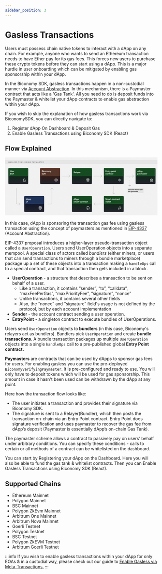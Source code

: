 ```yaml
---
sidebar_position: 3
---
```


# Gasless Transactions

Users must possess chain native tokens to interact with a dApp on any chain. For example, anyone who wants to send an Ethereum transaction needs to have Ether pay for its gas fees. This forces new users to purchase these crypto tokens before they can start using a dApp. This is a major hurdle in user onboarding which can be mitigated by enabling gas sponsorship within your dApp.

In the Biconomy SDK, gasless transactions happen in a non-custodial manner via [Account Abstraction](https://coinmarketcap.com/alexandria/glossary/account-abstraction). In this mechanism, there is a Paymaster contract that acts like a 'Gas Tank'. All you need to do is deposit funds into the Paymaster & whitelist your dApp contracts to enable gas abstraction within your dApp.

If you wish to skip the explanation of how gasless transactions work via BiconomySDK, you can directly navigate to:

1. Register dApp On Dashboard & Deposit Gas
2. Enable Gasless Transactions using Biconomy SDK (React)

## Flow Explained

![GT-1](img/gt-1.png)

In this case, dApp is sponsoring the transaction gas fee using gasless transaction using the concept of paymasters as mentioned in [EIP-4337](https://eips.ethereum.org/EIPS/eip-4337) (Account Abstraction).

EIP-4337 proposal introduces a higher-layer pseudo-transaction object called a `UserOperation`. Users send UserOperation objects into a separate mempool. A special class of actors called *bundlers* (either miners, or users that can send transactions to miners through a bundle marketplace) package up a set of these objects into a transaction making a `handleOps` call to a special contract, and that transaction then gets included in a block.

- **UserOperation** - a structure that describes a transaction to be sent on behalf of a user.
  - Like a transaction, it contains “sender”, “to”, “calldata”, “maxFeePerGas”, “maxPriorityFee”, “signature”, “nonce”
  - Unlike transactions, it contains several other fields
  - Also, the “nonce” and “signature” field's usage is not defined by the protocol, but by each account implementation
- **Sender** - the account contract sending a user operation.
- **EntryPoint** - a singleton contract to execute bundles of UserOperations.

Users send `UserOperation` objects to **bundlers** (in this case, Biconomy's relayers act as bundlers). Bundlers pick `UserOperation` and create **bundle transactions**. A bundle transaction packages up multiple `UserOperation` objects into a single `handleOps` call to a pre-published global **Entry Point contract.**

**Paymasters** are contracts that can be used by dApps to sponsor gas fees for users. For enabling gasless you can use the pre-deployed `BiconomyVerifyingPaymaster`. It is pre-configured and ready to use. You will only have to deposit tokens which will be used for gas sponsorship. This amount in case it hasn't been used can be withdrawn by the dApp at any point.

Here how the transaction flow looks like:

- The user initiates a transaction and provides their signature via Biconomy SDK.
- The signature is sent to a Relayer(Bundler), which then posts the transaction on-chain via an Entry Point contract. Entry Point does signature verification and uses paymaster to recover the gas fee from dApp’s deposit (Paymaster is essentially dApp’s on-chain Gas Tank).

The paymaster scheme allows a contract to passively pay on users’ behalf under arbitrary conditions. You can specify these conditions - calls to certain or all methods of a contract can be whitelisted on the dashboard.

You can start by Registering your dApp on the Dashboard. Here you will also be able to fund the gas tank & whitelist contracts. Then you can Enable Gasless Transactions using Biconomy SDK (React).

## Supported Chains

- Ethereum Mainnet
- Polygon Mainnet
- BSC Mainnet
- Polygon ZkEvm Mainnet
- Arbitrum One Mainnet
- Arbitrum Nova Mainnet
- Goerli Testnet
- Polygon Testnet
- BSC Testnet
- Polygon ZkEVM Testnet
- Arbitrum Goerli Testnet

:::info
If you wish to enable gasless transactions within your dApp for only EOAs & in a custodial way, please check out our guide to [Enable Gasless via Meta-Transactions.](https://docs-gasless.biconomy.io/products/enable-gasless-transactions)
:::

